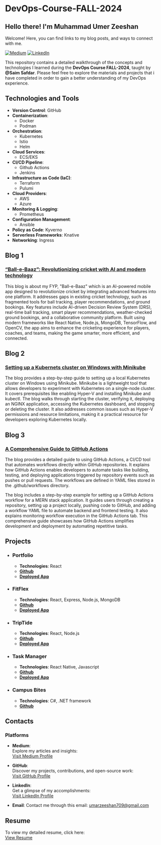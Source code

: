 # DevOps-Course-FALL-2024

## Hello there! I'm Muhammad Umer Zeeshan
Welcome! Here, you can find links to my blog posts, and ways to connect with me.

[![Medium](https://img.shields.io/badge/Medium-Follow-black?style=flat&logo=medium)](https://medium.com/@khalidhamza410)
[![LinkedIn](https://img.shields.io/badge/LinkedIn-Connect-blue?style=flat&logo=linkedin)](https://www.linkedin.com/in/hamza-khalid-672524207/)

This repository contains a detailed walkthrough of the concepts and technologies I learned during the **DevOps Course FALL-2024**, taught by **@Saim Safdar**.
Please feel free to explore the materials and projects that i have completed in order to gain a better understanding of my DevOps experience.

## Technologies and Tools

- **Version Control**: GitHub
- **Containerization**: 
  - Docker
  - Podman
- **Orchestration**: 
  - Kubernetes
  - Istio
  - Helm
- **Cloud Services**: 
  - ECS/EKS
- **CI/CD Pipeline**:
  - Github Actions
  - Jenkins
- **Infrastructure as Code (IaC)**: 
  - Terraform
  - Pulumi
- **Cloud Providers**:
  - AWS
  - Azure
- **Monitoring & Logging**:
  - Prometheus
- **Configuration Management**:
  - Ansible
- **Policy as Code**: Kyverno
- **Serverless Frameworks**: Knative
- **Networking**: Ingress

## Blog 1

### [“Ball-e-Baaz”: Revolutionizing cricket with AI and modern technology ](https://medium.com/@umarzeeshan709/ball-e-baaz-revolutionizing-cricket-with-ai-and-modern-technology-6ea9034e945d)

This blog is about my FYP, "Ball-e-Baaz" which is an AI-powered mobile app designed to revolutionize cricket by integrating advanced features into one platform. It addresses gaps in existing cricket technology, such as fragmented tools for ball tracking, player recommendations, and ground bookings. Key features include AI-driven Decision Review System (DRS), real-time ball tracking, smart player recommendations, weather-checked ground bookings, and a collaborative community platform. Built using modern frameworks like React Native, Node.js, MongoDB, TensorFlow, and OpenCV, the app aims to enhance the cricketing experience for players, coaches, and teams, making the game smarter, more efficient, and connected.

## Blog 2

### [Setting up a Kubernets cluster on Windows with Minikube ](https://medium.com/@umarzeeshan709/setting-up-a-kubernets-cluster-on-windows-with-minikube-67fa19e3d6a5)

The blog provides a step-by-step guide to setting up a local Kubernetes cluster on Windows using Minikube. Minikube is a lightweight tool that allows developers to experiment with Kubernetes on a single-node cluster. It covers prerequisites like enabling Hyper-V and installing Minikube and kubectl. The blog walks through starting the cluster, verifying it, deploying an NGINX application, accessing the Kubernetes dashboard, and stopping or deleting the cluster. It also addresses common issues such as Hyper-V permissions and resource limitations, making it a practical resource for developers exploring Kubernetes locally.

## Blog 3

### [A Comprehensive Guide to GitHub Actions ](https://medium.com/@umarzeeshan709/a-comprehensive-guide-to-github-actions-73b4c7bd3255)

The blog provides a detailed guide to using GitHub Actions, a CI/CD tool that automates workflows directly within GitHub repositories. It explains how GitHub Actions enables developers to automate tasks like building, testing, and deploying applications triggered by repository events such as pushes or pull requests. The workflows are defined in YAML files stored in the .github/workflows directory.

The blog includes a step-by-step example for setting up a GitHub Actions workflow for a MERN stack application. It guides users through creating a repository, setting up a project locally, pushing code to GitHub, and adding a workflow YAML file to automate backend and frontend testing. It also explains monitoring workflow execution in the GitHub Actions tab. This comprehensive guide showcases how GitHub Actions simplifies development and deployment by automating repetitive tasks.

## Projects
- ### Portfolio
    - **Technologies**: React
    - **[Github](https://github.com/umer2k200/Portfolio-React)**
    - **[Deployed App](https://portfolio-react-navy-pi.vercel.app/)**
- ### FitFlex
    - **Technologies**: React, Express, Node.js, MongoDB
    - **[Github](https://github.com/umer2k200/FItFlex.git)**
    - **[Deployed App](https://fit-club-react-alpha.vercel.app/)**
- ### TripTide
    - **Technologies**: React, Node.js
    - **[Github](https://github.com/umer2k200/TripTide.git)**
    - **[Deployed App](https://trip-tide-vq6s.vercel.app/)**
- ### Task Manager
    - **Technologies**: React Native, Javascript
    - **[Github](https://github.com/umer2k200/Task-Manager.git)**
    - **[Deployed App](https://taskmanager-cwywnzu37-umer2k200s-projects.vercel.app/)**
- ### Campus Bites
    - **Technologies**: C#, .NET framework
    - **[Github](https://github.com/umer2k200/Campus-Bites.git)**

## Contacts

### Platforms

- **Medium**:  
  Explore my articles and insights:  
  [Visit Medium Profile](https://medium.com/@umarzeeshan709)

- **GitHub**:  
  Discover my projects, contributions, and open-source work:  
  [Visit GitHub Profile](https://github.com/umer2k200)

- **LinkedIn**:  
  Get a glimpse of my accomplishments:  
  [Visit LinkedIn Profile](www.linkedin.com/in/muhammad-umer-zeeshan-365ab3284)

- **Email**:
  Contact me through this email:
  [umarzeeshan709@gmail.com](umarzeeshan709@gmail.com)

## Resume

To view my detailed resume, click here:  
[View Resume](https://drive.google.com/file/d/122jmKTgjt2M8ypV1I0jN0Zqa1wUMCbZh/view?usp=drive_link)
